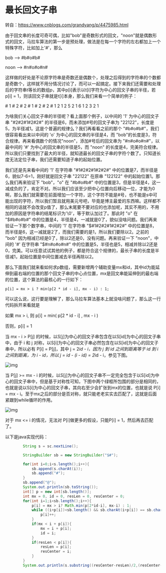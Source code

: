 # 最长回文子串

转自：https://www.cnblogs.com/grandyang/p/4475985.html

由于回文串的长度可奇可偶，比如"bob"是奇数形式的回文，"noon"就是偶数形式的回文，马拉车算法的第一步是预处理，做法是在每一个字符的左右都加上一个特殊字符，比如加上'#'，那么

bob    -->    #b#o#b#

noon    -->    #n#o#o#n# 

这样做的好处是不论原字符串是奇数还是偶数个，处理之后得到的字符串的个数都是奇数个，这样就不用分情况讨论了，而可以一起搞定。接下来我们还需要和处理后的字符串t等长的数组p，其中p[i]表示以t[i]字符为中心的回文子串的半径，若p[i]  = 1，则该回文子串就是t[i]本身，那么我们来看一个简单的例子：

\# 1 # 2 # 2 # 1 # 2 # 2 #
1 2 1 2 5 2 1 6 1 2 3 2 1

为啥我们关心回文子串的半径呢？看上面那个例子，以中间的 '1' 为中心的回文子串 "#2#2#1#2#2#"  的半径是6，而未添加#号的回文子串为 "22122"，长度是5，为半径减1。这是个普遍的规律么？我们再看看之前的那个  "#b#o#b#"，我们很容易看出来以中间的 'o' 为中心的回文串的半径是4，而  "bob"的长度是3，符合规律。再来看偶数个的情况"noon"，添加#号后的回文串为 "#n#o#o#n#"，以最中间的 '#'  为中心的回文串的半径是5，而 "noon"  的长度是4，完美符合规律。所以我们只要找到了最大的半径，就知道最长的回文子串的字符个数了。只知道长度无法定位子串，我们还需要知道子串的起始位置。    

我们还是先来看中间的 '1' 在字符串 "#1#2#2#1#2#2#" 中的位置是7，而半径是6，貌似7-6=1，刚好就是回文子串  "22122" 在原串 "122122" 中的起始位置1。那么我们再来验证下 "bob"，"o" 在 "#b#o#b#"  中的位置是3，但是半径是4，这一减成负的了，肯定不对。所以我们应该至少把中心位置向后移动一位，才能为0啊，那么我们就需要在前面增加一个字符，这个字符不能是#号，也不能是s中可能出现的字符，所以我们暂且就用美元号吧，毕竟是博主最爱的东西嘛。这样都不相同的话就不会改变p值了，那么末尾要不要对应的也添加呢，其实不用的，不用加的原因是字符串的结尾标识为'\0'，等于默认加过了。那此时  "o" 在 "$#b#o#b#" 中的位置是4，半径是4，一减就是0了，貌似没啥问题。我们再来验证一下那个数字串，中间的 '1' 在字符串 "$#1#2#2#1#2#2#"  中的位置是8，而半径是6，这一减就是2了，而我们需要的是1，所以我们要除以2。之前的 "bob"  因为相减已经是0了，除以2还是0，没有问题。再来验证一下 "noon"，中间的 '#' 在字符串 "$#n#o#o#n#"  中的位置是5，半径也是5，相减并除以2还是0，完美。可以任意试试其他的例子，都是符合这个规律的，最长子串的长度是半径减1，起始位置是中间位置减去半径再除以2。

那么下面我们就来看如何求p数组，需要新增两个辅助变量mx和id，其中id为能延伸到最右端的位置的那个回文子串的中心点位置，mx是回文串能延伸到的最右端的位置，这个算法的最核心的一行如下：

 

```
p[i] = mx > i ? min(p[2 * id - i], mx - i) : 1;
```

 

可以这么说，这行要是理解了，那么马拉车算法基本上就没啥问题了，那么这一行代码拆开来看就是

如果 mx > i, 则 p[i] = min( p[2 * id - i] , mx - i )

否则，p[i] = 1

当 mx - i > P[j] 的时候，以S[j]为中心的回文子串包含在以S[id]为中心的回文子串中，由于 i 和 j  对称，以S[i]为中心的回文子串必然包含在以S[id]为中心的回文子串中，所以必有 P[i] = P[j]，其中 j = 2*id - i，因为  j 到 id 之间到距离等于 id 到 i 之间到距离，为 i - id，所以 j = id - (i - id) = 2*id -  i，参见下图。

 

![img](https://img2018.cnblogs.com/blog/391947/201809/391947-20180916233749134-798948486.png)

 

当 P[j] >= mx - i  的时候，以S[j]为中心的回文子串不一定完全包含于以S[id]为中心的回文子串中，但是基于对称性可知，下图中两个绿框所包围的部分是相同的，也就是说以S[i]为中心的回文子串，其向右至少会扩张到mx的位置，也就是说  P[i] = mx - i。至于mx之后的部分是否对称，就只能老老实实去匹配了，这就是后面紧跟到while循环的作用。


![img](https://img2018.cnblogs.com/blog/391947/201809/391947-20180916233809298-960515229.png)

 

对于 mx <= i 的情况，无法对 P[i]做更多的假设，只能P[i] = 1，然后再去匹配了。

以下是java实现代码：

```java
        String s = sc.nextLine();

        StringBuilder sb = new StringBuilder("$#");

        for(int i=0;i<s.length();i++){
            sb.append(s.charAt(i));
            sb.append("#");
        }
        sb.append("@");
        System.out.println(sb.toString());
        int[] p = new int[sb.length()];
        int mx = 0, id = 0, resLen = 0, resCenter = 0;
        for(int i=1;i<sb.length();i++){
            p[i] = mx > i? Math.min(p[2*id-i], mx-i) : 1;
            while ((i+p[i])<sb.length() && sb.charAt(i+p[i]) == sb.charAt(i-p[i])){
                p[i]++;
            }
            if(mx < i + p[i]){
                mx = i + p[i];
                id = i;
            }
            if(resLen < p[i]){
                resLen = p[i];
                resCenter = i;
            }
        }
        System.out.println(s.substring((resCenter-resLen)/2,(resCenter-resLen)/2+resLen-1));
```

